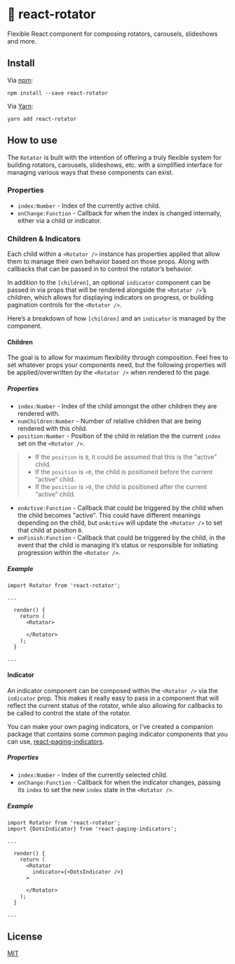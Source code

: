 # 🎠 react-rotator

Flexible React component for composing rotators, carousels, slideshows and more.

## Install

Via [npm](https://npmjs.com/package/react-rotator):
```
npm install --save react-rotator
```

Via [Yarn](https://yarn.fyi/react-rotator):
```
yarn add react-rotator
```

## How to use

The `Rotator` is built with the intention of offering a truly flexible system for
building rotators, carousels, slideshows, etc. with a simplified interface for
managing various ways that these components can exist.

### Properties

* `index:Number` - Index of the currently active child.
* `onChange:Function` - Callback for when the index is changed internally, either
via a child or indicator.

### Children & Indicators

Each child within a `<Rotator />` instance has properties applied that allow
them to manage their own behavior based on those props. Along with callbacks that
can be passed in to control the rotator’s behavior.

In addition to the `[children]`, an optional `indicator` component can be passed
in via props that will be rendered alongside the `<Rotator />`’s children, which
allows for displaying indicators on progress, or building pagination controls for
the `<Rotator />`.

Here’s a breakdown of how `[children]` and an `indicator` is managed by the
component.

#### Children

The goal is to allow for maximum flexibility through composition. Feel free to
set whatever props your components need, but the following properties will be
applied/overwritten by the `<Rotator />` when rendered to the page.

##### Properties

* `index:Number` - Index of the child amongst the other children they are rendered with.
* `numChildren:Number` - Number of relative children that are being rendered with this child.
* `position:Number` - Position of the child in relation the the current `index` set on the `<Rotator />`.

>* If the `position` is `0`, it could be assumed that this is the “active” child.
>* If the `position` is `<0`, the child is positioned before the current “active” child.
>* If the `position` is `>0`, the child is positioned after the current “active” child.

* `onActive:Function` - Callback that could be triggered by the child when the child becomes "active".
This could have different meanings depending on the child, but `onActive` will
update the `<Rotator />` to set that child at position `0`.
* `onFinish:Function` - Callback that could be triggered by the child, in the event that the child is
managing it’s status or responsible for initiating progression within the `<Rotator />`.

##### Example

```
import Rotator from 'react-rotator';

...

  render() {
    return (
      <Rotator>

      </Rotator>
    );
  }

...

```

#### Indicator

An indicator component can be composed within the `<Rotator />` via the `indicator` prop.
This makes it really easy to pass in a component that will reflect the current status
of the rotator, while also allowing for callbacks to be called to control the
state of the rotator.

You can make your own paging indicators, or I’ve created a companion package that contains
some common paging indicator components that you can use, [react-paging-indicators](https://github.com/ryanhefner/react-paging-indicators).

##### Properties

* `index:Number` - Index of the currently selected child.
* `onChange:Function` - Callback for when the indicator changes, passing its
`index` to set the new `index` state in the `<Rotator />`.

##### Example

```
import Rotator from 'react-rotator';
import {DotsIndicator} from 'react-paging-indicators';

...

  render() {
    return (
      <Rotator
        indicator={<DotsIndicator />}
      >

      </Rotator>
    );
  }

...

```

## License

[MIT](LICENSE)
